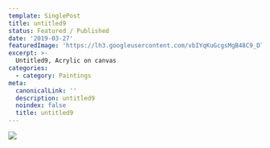 ```yaml
---
template: SinglePost
title: untitled9
status: Featured / Published
date: '2019-03-27'
featuredImage: 'https://lh3.googleusercontent.com/vbIYqKuGcgsMgB48C9_DTt57rqOdrkB79oiGCA3AluduD7mVhOE9CEOHXB3vVGKssZxAletCPNAQZQwqkAP_SFLF7WU9QkznLaY=s0'
excerpt: >-
  Untitled9, Acrylic on canvas
categories:
  - category: Paintings
meta:
  canonicalLink: ''
  description: untitled9
  noindex: false
  title: untitled9
---
```

![](https://lh3.googleusercontent.com/vbIYqKuGcgsMgB48C9_DTt57rqOdrkB79oiGCA3AluduD7mVhOE9CEOHXB3vVGKssZxAletCPNAQZQwqkAP_SFLF7WU9QkznLaY=s0)
